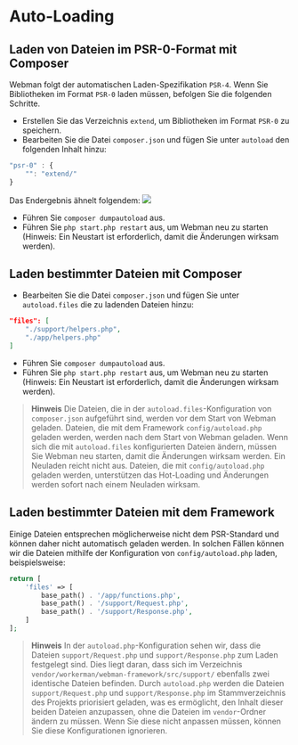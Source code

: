 # Auto-Loading

## Laden von Dateien im PSR-0-Format mit Composer
Webman folgt der automatischen Laden-Spezifikation `PSR-4`. Wenn Sie Bibliotheken im Format `PSR-0` laden müssen, befolgen Sie die folgenden Schritte.

- Erstellen Sie das Verzeichnis `extend`, um Bibliotheken im Format `PSR-0` zu speichern.
- Bearbeiten Sie die Datei `composer.json` und fügen Sie unter `autoload` den folgenden Inhalt hinzu:

```js
"psr-0" : {
    "": "extend/"
}
```
Das Endergebnis ähnelt folgendem:
![](../../assets/img/psr0.png)

- Führen Sie `composer dumpautoload` aus.
- Führen Sie `php start.php restart` aus, um Webman neu zu starten (Hinweis: Ein Neustart ist erforderlich, damit die Änderungen wirksam werden).

## Laden bestimmter Dateien mit Composer

- Bearbeiten Sie die Datei `composer.json` und fügen Sie unter `autoload.files` die zu ladenden Dateien hinzu:
```json
"files": [
    "./support/helpers.php",
    "./app/helpers.php"
]
```
- Führen Sie `composer dumpautoload` aus.
- Führen Sie `php start.php restart` aus, um Webman neu zu starten (Hinweis: Ein Neustart ist erforderlich, damit die Änderungen wirksam werden).

> **Hinweis**
> Die Dateien, die in der `autoload.files`-Konfiguration von `composer.json` aufgeführt sind, werden vor dem Start von Webman geladen. Dateien, die mit dem Framework `config/autoload.php` geladen werden, werden nach dem Start von Webman geladen.
> Wenn sich die mit `autoload.files` konfigurierten Dateien ändern, müssen Sie Webman neu starten, damit die Änderungen wirksam werden. Ein Neuladen reicht nicht aus. Dateien, die mit `config/autoload.php` geladen werden, unterstützen das Hot-Loading und Änderungen werden sofort nach einem Neuladen wirksam.

## Laden bestimmter Dateien mit dem Framework
Einige Dateien entsprechen möglicherweise nicht dem PSR-Standard und können daher nicht automatisch geladen werden. In solchen Fällen können wir die Dateien mithilfe der Konfiguration von `config/autoload.php` laden, beispielsweise:

```php
return [
    'files' => [
        base_path() . '/app/functions.php',
        base_path() . '/support/Request.php', 
        base_path() . '/support/Response.php',
    ]
];
```
> **Hinweis**
> In der `autoload.php`-Konfiguration sehen wir, dass die Dateien `support/Request.php` und `support/Response.php` zum Laden festgelegt sind. Dies liegt daran, dass sich im Verzeichnis `vendor/workerman/webman-framework/src/support/` ebenfalls zwei identische Dateien befinden. Durch `autoload.php` werden die Dateien `support/Request.php` und `support/Response.php` im Stammverzeichnis des Projekts priorisiert geladen, was es ermöglicht, den Inhalt dieser beiden Dateien anzupassen, ohne die Dateien im `vendor`-Ordner ändern zu müssen. Wenn Sie diese nicht anpassen müssen, können Sie diese Konfigurationen ignorieren.
